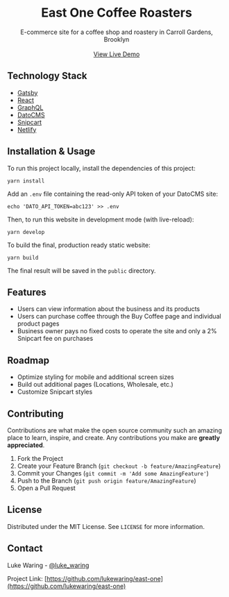 <h1 align="center">East One Coffee Roasters</h1>

<p align="center">E-commerce site for a coffee shop and roastery in Carroll Gardens, Brooklyn
    <br/>
    <br/>
    <a href="https://east-one.netlify.app/">View Live Demo</a>
</p>

## Technology Stack

- [Gatsby](https://www.gatsbyjs.org/)
- [React](https://reactjs.org/)
- [GraphQL](http://graphql.org/)
- [DatoCMS](https://www.datocms.com/)
- [Snipcart](https://snipcart.com/)
- [Netlify](https://netlify.com/)

## Installation & Usage

To run this project locally, install the dependencies of this project:

```
yarn install
```

Add an `.env` file containing the read-only API token of your DatoCMS site:

```
echo 'DATO_API_TOKEN=abc123' >> .env
```

Then, to run this website in development mode (with live-reload):

```
yarn develop
```

To build the final, production ready static website:

```
yarn build
```

The final result will be saved in the `public` directory.

## Features

- Users can view information about the business and its products
- Users can purchase coffee through the Buy Coffee page and individual product pages
- Business owner pays no fixed costs to operate the site and only a 2% Snipcart fee on purchases

## Roadmap

- Optimize styling for mobile and additional screen sizes
- Build out additional pages (Locations, Wholesale, etc.)
- Customize Snipcart styles

## Contributing

Contributions are what make the open source community such an amazing place to learn, inspire, and create. Any contributions you make are **greatly appreciated**.

1. Fork the Project
2. Create your Feature Branch (`git checkout -b feature/AmazingFeature`)
3. Commit your Changes (`git commit -m 'Add some AmazingFeature'`)
4. Push to the Branch (`git push origin feature/AmazingFeature`)
5. Open a Pull Request

## License

Distributed under the MIT License. See `LICENSE` for more information.

## Contact

Luke Waring - [@luke_waring](https://twitter.com/luke_waring)

Project Link: [https://github.com/lukewaring/east-one](https://github.com/lukewaring/east-one)
